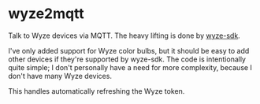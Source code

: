 # wyze2mqtt

Talk to Wyze devices via MQTT. The heavy lifting is done by [wyze-sdk](https://github.com/shauntarves/wyze-sdk).

I've only added support for Wyze color bulbs, but it should be easy to add other devices if they're supported by wyze-sdk. The code is intentionally quite simple; I don't personally have a need for more complexity, because I don't have many Wyze devices.

This handles automatically refreshing the Wyze token.
